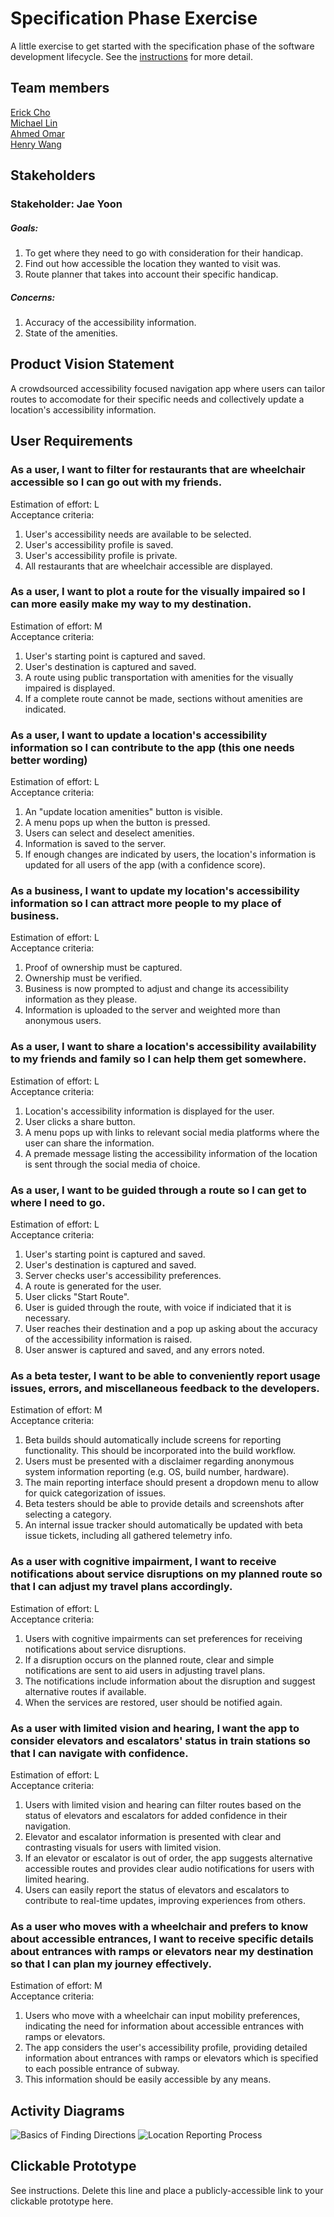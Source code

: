# Specification Phase Exercise

A little exercise to get started with the specification phase of the software development lifecycle. See the [instructions](instructions.md) for more detail.

## Team members

[Erick Cho](https://github.com/ec3566)  
[Michael Lin](https://github.com/freerainboxbox)  
[Ahmed Omar](https://github.com/ahmed-o-324)  
[Henry Wang](https://github.com/fishlesswater)  

## Stakeholders

### Stakeholder: Jae Yoon 
##### Goals:  
1. To get where they need to go with consideration for their handicap.
2. Find out how accessible the location they wanted to visit was.
3. Route planner that takes into account their specific handicap.
##### Concerns:
1. Accuracy of the accessibility information.
2. State of the amenities.

## Product Vision Statement

A crowdsourced accessibility focused navigation app where users can tailor routes to accomodate for their specific needs and collectively update a location's accessibility information.

## User Requirements

### As a user, I want to filter for restaurants that are wheelchair accessible so I can go out with my friends.
Estimation of effort: L  
Acceptance criteria:
1. User's accessibility needs are available to be selected.
2. User's accessibility profile is saved.
3. User's accessibility profile is private.
4. All restaurants that are wheelchair accessible are displayed.


### As a user, I want to plot a route for the visually impaired so I can more easily make my way to my destination.
Estimation of effort: M  
Acceptance criteria:
1. User's starting point is captured and saved.
2. User's destination is captured and saved.
3. A route using public transportation with amenities for the visually impaired is displayed.
4. If a complete route cannot be made, sections without amenities are indicated.


### As a user, I want to update a location's accessibility information so I can contribute to the app (this one needs better wording)
Estimation of effort: L  
Acceptance criteria:
1. An "update location amenities" button is visible.
2. A menu pops up when the button is pressed.
3. Users can select and deselect amenities.
4. Information is saved to the server.
5. If enough changes are indicated by users, the location's information is updated for all users of the app (with a confidence score).


### As a business, I want to update my location's accessibility information so I can attract more people to my place of business.
Estimation of effort: L  
Acceptance criteria:
1. Proof of ownership must be captured.
2. Ownership must be verified.
3. Business is now prompted to adjust and change its accessibility information as they please.
4. Information is uploaded to the server and weighted more than anonymous users.


### As a user, I want to share a location's accessibility availability to my friends and family so I can help them get somewhere.
Estimation of effort: L  
Acceptance criteria:  
1. Location's accessibility information is displayed for the user.
2. User clicks a share button.
3. A menu pops up with links to relevant social media platforms where the user can share the information.
4. A premade message listing the accessibility information of the location is sent through the social media of choice.

### As a user, I want to be guided through a route so I can get to where I need to go.
Estimation of effort: L  
Acceptance criteria:
1. User's starting point is captured and saved.
2. User's destination is captured and saved.
3. Server checks user's accessibility preferences.
4. A route is generated for the user.
5. User clicks "Start Route".
6. User is guided through the route, with voice if indiciated that it is necessary.
7. User reaches their destination and a pop up asking about the accuracy of the accessibility information is raised.
8. User answer is captured and saved, and any errors noted.

### As a beta tester, I want to be able to conveniently report usage issues, errors, and miscellaneous feedback to the developers.
Estimation of effort: M  
Acceptance criteria:
1. Beta builds should automatically include screens for reporting functionality. This should be incorporated into the build workflow.
2. Users must be presented with a disclaimer regarding anonymous system information reporting (e.g. OS, build number, hardware).
3. The main reporting interface should present a dropdown menu to allow for quick categorization of issues.
4. Beta testers should be able to provide details and screenshots after selecting a category.
5. An internal issue tracker should automatically be updated with beta issue tickets, including all gathered telemetry info.

### As a user with cognitive impairment, I want to receive notifications about service disruptions on my planned route so that I can adjust my travel plans accordingly.
Estimation of effort: L  
Acceptance criteria:
1. Users with cognitive impairments can set preferences for receiving notifications about service disruptions.
2. If a disruption occurs on the planned route, clear and simple notifications are sent to aid users in adjusting travel plans.
3. The notifications include information about the disruption and suggest alternative routes if available.
4. When the services are restored, user should be notified again.

### As a user with limited vision and hearing, I want the app to consider elevators and escalators' status in train stations so that I can navigate with confidence.
Estimation of effort: L  
Acceptance criteria:
1. Users with limited vision and hearing can filter routes based on the status of elevators and escalators for added confidence in their navigation.
2. Elevator and escalator information is presented with clear and contrasting visuals for users with limited vision.
3. If an elevator or escalator is out of order, the app suggests alternative accessible routes and provides clear audio notifications for users with limited hearing.
4. Users can easily report the status of elevators and escalators to contribute to real-time updates, improving experiences from others.

### As a user who moves with a wheelchair and prefers to know about accessible entrances, I want to receive specific details about entrances with ramps or elevators near my destination so that I can plan my journey effectively.

Estimation of effort: M  
Acceptance criteria:
1. Users who move with a wheelchair can input mobility preferences, indicating the need for information about accessible entrances with ramps or elevators.
2. The app considers the user's accessibility profile, providing detailed information about entrances with ramps or elevators which is specified to each possible entrance of subway.
3. This information should be easily accessible by any means.

## Activity Diagrams

![Basics of Finding Directions](images/Basics_of_Finding_Directions.svg)
![Location Reporting Process](images/Location_Reporting_Process.svg)

## Clickable Prototype

See instructions. Delete this line and place a publicly-accessible link to your clickable prototype here.
